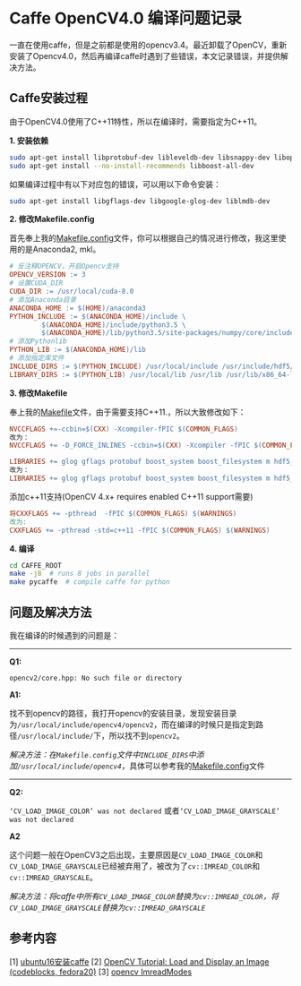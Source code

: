 # Caffe OpenCV4.0 编译问题记录

一直在使用caffe，但是之前都是使用的opencv3.4。最近卸载了OpenCV，重新安装了Opencv4.0，然后再编译caffe时遇到了些错误，本文记录错误，并提供解决方法。

## Caffe安装过程

由于OpenCV4.0使用了C++11特性，所以在编译时，需要指定为C++11。

**1. 安装依赖**

```bash
sudo apt-get install libprotobuf-dev libleveldb-dev libsnappy-dev libopencv-dev libhdf5-serial-dev protobuf-compiler
sudo apt-get install --no-install-recommends libboost-all-dev
```

如果编译过程中有以下对应包的错误，可以用以下命令安装：

```bash
sudo apt-get install libgflags-dev libgoogle-glog-dev liblmdb-dev
```

**2. 修改Makefile.config**

首先奉上我的[Makefile.config](files/Makefile.config)文件，你可以根据自己的情况进行修改，我这里使用的是Anaconda2, mkl。

```makefile
# 反注释OPENCV，开启Opencv支持
OPENCV_VERSION := 3
# 设置CUDA_DIR
CUDA_DIR := /usr/local/cuda-8.0
# 添加Anaconda目录
ANACONDA_HOME := $(HOME)/anaconda3
PYTHON_INCLUDE := $(ANACONDA_HOME)/include \
        $(ANACONDA_HOME)/include/python3.5 \
        $(ANACONDA_HOME)/lib/python3.5/site-packages/numpy/core/include/ 
# 添加Pythonlib
PYTHON_LIB := $(ANACONDA_HOME)/lib
# 添加指定库文件
INCLUDE_DIRS := $(PYTHON_INCLUDE) /usr/local/include /usr/include/hdf5/serial
LIBRARY_DIRS := $(PYTHON_LIB) /usr/local/lib /usr/lib /usr/lib/x86_64-linux-gnu /usr/lib/x86_64-linux-gnu/hdf5/serial
```

**3. 修改Makefile**

奉上我的[Makefile](files/Makefile)文件，由于需要支持C++11.，所以大致修改如下：

```makefile
NVCCFLAGS +=-ccbin=$(CXX) -Xcompiler-fPIC $(COMMON_FLAGS)
改为：
NVCCFLAGS += -D_FORCE_INLINES -ccbin=$(CXX) -Xcompiler -fPIC $(COMMON_FLAGS)
```

```makefile
LIBRARIES += glog gflags protobuf boost_system boost_filesystem m hdf5_hl hdf5
改为：
LIBRARIES += glog gflags protobuf boost_system boost_filesystem m hdf5_serial_hl hdf5_serial
```

添加c++11支持(OpenCV 4.x+ requires enabled C++11 support需要)

```makefile
将CXXFLAGS += -pthread  -fPIC $(COMMON_FLAGS) $(WARNINGS)
改为:
CXXFLAGS += -pthread -std=c++11 -fPIC $(COMMON_FLAGS) $(WARNINGS)
```

**4. 编译**

```bash
cd CAFFE_ROOT
make -j8  # runs 8 jobs in parallel
make pycaffe  # compile caffe for python 
```

## 问题及解决方法

我在编译的时候遇到的问题是：

----

**Q1:** 

`opencv2/core.hpp: No such file or directory`

**A1:**

找不到opencv的路径，我打开opencv的安装目录，发现安装目录为`/usr/local/include/opencv4/opencv2`，而在编译的时候只是指定到路径`/usr/local/include/`下，所以找不到`opencv2`。

*解决方法：在`Makefile.config`文件中`INCLUDE_DIRS`中添加`/usr/local/include/opencv4`*，具体可以参考我的[Makefile.config](files/Makefile.config)文件

----

**Q2:**

`‘CV_LOAD_IMAGE_COLOR’ was not declared` 或者`‘CV_LOAD_IMAGE_GRAYSCALE’ was not declared`

**A2**

这个问题一般在OpenCV3之后出现，主要原因是`CV_LOAD_IMAGE_COLOR`和`CV_LOAD_IMAGE_GRAYSCALE`已经被弃用了，被改为了`cv::IMREAD_COLOR`和`cv::IMREAD_GRAYSCALE`。

*解决方法：将caffe中所有`CV_LOAD_IMAGE_COLOR`替换为`cv::IMREAD_COLOR`，将`CV_LOAD_IMAGE_GRAYSCALE`替换为`cv::IMREAD_GRAYSCALE`*


## 参考内容

[1] [ubuntu16安装caffe](https://blog.csdn.net/bleedingfight/article/details/80238348)
[2] [OpenCV Tutorial: Load and Display an Image (codeblocks, fedora20)](https://stackoverflow.com/questions/24439548/opencv-tutorial-load-and-display-an-image-codeblocks-fedora20)
[3] [opencv ImreadModes](https://docs.opencv.org/master/d4/da8/group__imgcodecs.html#ga61d9b0126a3e57d9277ac48327799c80)

